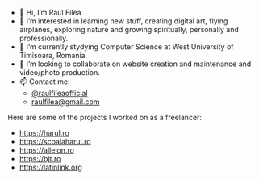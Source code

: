 - 👋 Hi, I’m Raul Filea
- 👀 I’m interested in learning new stuff, creating digital art, flying airplanes, exploring nature and growing spiritually, personally and professionally.
- 🌱 I’m currently stydying Computer Science at West University of Timisoara, Romania.
- 💞️ I’m looking to collaborate on website creation and maintenance and video/photo production.
- 📫 Contact me:
  - [@raulfileaofficial](https://instagram.com/raulfileaofficial)
  - raulfilea@gmail.com

Here are some of the projects I worked on as a freelancer:
- https://harul.ro
- https://scoalaharul.ro
- https://allelon.ro
- https://bjt.ro
- https://latinlink.org


<!---
RaulFilea/RaulFilea is a ✨ special ✨ repository because its `README.md` (this file) appears on your GitHub profile.
You can click the Preview link to take a look at your changes.
--->
